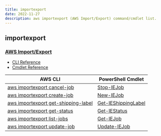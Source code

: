 ```yaml
---
title: importexport
date: 2022-11-27
description: aws importexport (AWS Import/Export) command/cmdlet list.
---
```


## importexport

### [AWS Import/Export](https://aws.amazon.com/snowball/)

* [CLI Reference](https://docs.aws.amazon.com/cli/latest/reference/importexport/index.html)
* [Cmdlet Reference](https://docs.aws.amazon.com/powershell/latest/reference/items/AWS_Import_Export_cmdlets.html)

|AWS CLI|PowerShell Cmdlet|
|----|----|
|[aws importexport cancel-job](https://docs.aws.amazon.com/cli/latest/reference/importexport/cancel-job.html)|[Stop-IEJob](https://docs.aws.amazon.com/powershell/latest/reference/items/Stop-IEJob.html)|
|[aws importexport create-job](https://docs.aws.amazon.com/cli/latest/reference/importexport/create-job.html)|[New-IEJob](https://docs.aws.amazon.com/powershell/latest/reference/items/New-IEJob.html)|
|[aws importexport get-shipping-label](https://docs.aws.amazon.com/cli/latest/reference/importexport/get-shipping-label.html)|[Get-IEShippingLabel](https://docs.aws.amazon.com/powershell/latest/reference/items/Get-IEShippingLabel.html)|
|[aws importexport get-status](https://docs.aws.amazon.com/cli/latest/reference/importexport/get-status.html)|[Get-IEStatus](https://docs.aws.amazon.com/powershell/latest/reference/items/Get-IEStatus.html)|
|[aws importexport list-jobs](https://docs.aws.amazon.com/cli/latest/reference/importexport/list-jobs.html)|[Get-IEJob](https://docs.aws.amazon.com/powershell/latest/reference/items/Get-IEJob.html)|
|[aws importexport update-job](https://docs.aws.amazon.com/cli/latest/reference/importexport/update-job.html)|[Update-IEJob](https://docs.aws.amazon.com/powershell/latest/reference/items/Update-IEJob.html)|

